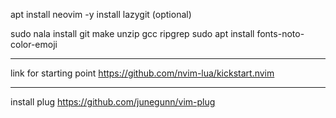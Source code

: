 apt install neovim -y
install lazygit (optional)


 sudo nala install git make unzip gcc ripgrep
 sudo apt install fonts-noto-color-emoji

 -----
 link for starting point
 https://github.com/nvim-lua/kickstart.nvim

---
install plug
https://github.com/junegunn/vim-plug